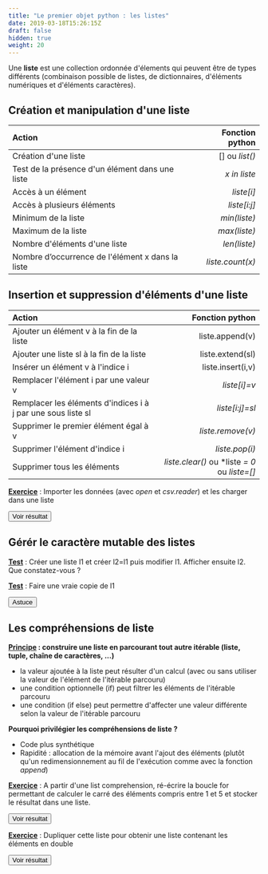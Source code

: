 ```yaml
---
title: "Le premier objet python : les listes"
date: 2019-03-18T15:26:15Z
draft: false
hidden: true
weight: 20
---
```


Une **liste** est une collection ordonnée d'élements qui peuvent être de types différents (combinaison possible de listes, de dictionnaires, d'éléments numériques et d'éléments caractères).

## Création et manipulation d'une liste

| Action | Fonction python |
|:---------------|------------------------:|
| Création d'une liste | [] ou *list()* |
| Test de la présence d'un élément dans une liste | *x in liste* |
| Accès à un élément | *liste[i]* |
| Accès à plusieurs éléments | *liste[i:j]* |
| Minimum de la liste | *min(liste)* |
| Maximum de la liste | *max(liste)* |
| Nombre d'éléments d'une liste | *len(liste)* |
| Nombre d’occurrence de l'élément x dans la liste | *liste.count(x)* |

## Insertion et suppression d'éléments d'une liste


| Action | Fonction python |
|:---------------|------------------------:|
| Ajouter un élément v à la fin de la liste | liste.append(v) |
| Ajouter une liste sl à la fin de la liste | liste.extend(sl) |
| Insérer un élément v à l'indice i | liste.insert(i,v) |
| Remplacer l'élément i par une valeur v | *liste[i]=v* |
| Remplacer les éléments d'indices i à j par une sous liste sl | *liste[i:j]=sl* |
| Supprimer le premier élément égal à v | *liste.remove(v)* |
| Supprimer l'élément d'indice i | *liste.pop(i)* |
| Supprimer tous les éléments | *liste.clear()* ou *liste *= 0* ou *liste=[]* |


<ins>**Exercice**</ins> : Importer les données (avec *open* et *csv.reader*) et les charger dans une liste


<script>
function myFunction() {
    var x = document.getElementById("myDIV");
    if (x.style.display === "none") {
        x.style.display = "block";
    } else {
        x.style.display = "none";
    }
}
</script>
 
<button onclick="myFunction()">Voir résultat</button>

<div id="myDIV" hidden>
<div></div>

``` python
import csv
liste=[]
with open('./data/commune2019.csv', 'r') as csvfile:
    file = csv.reader(csvfile, delimiter=',')
    for row in file:
    	liste.append(row)
```
</div>



## Gérér le caractère mutable des listes

<ins>**Test**</ins> : Créer une liste l1 et créer l2=l1 puis modifier l1. Afficher ensuite l2. Que constatez-vous ?



<ins>**Test**</ins> : Faire une vraie copie de l1

<script>
function astuceFunction() {
    var x = document.getElementById("astuce");
    if (x.style.display === "none") {
        x.style.display = "block";
    } else {
        x.style.display = "none";
    }
}
</script>
 
<button onclick="astuceFunction()">Astuce</button>
<div id="astuce" hidden>
<div></div>

**Fonction copy et deepcopy**

Le package *copy* contient deux fonctions *copy* et *deepcopy* pour réaliser des copies. Il est préférable d'utiliser *deepcopy* car la fonction *copy* peut réaliser une copie imparfaite dans le cas des listes de listes.
</div>


## Les compréhensions de liste

**<ins>Principe</ins> : construire une liste en parcourant tout autre itérable (liste, tuple, chaîne de caractères, ...)**

* la valeur ajoutée à la liste peut résulter d'un calcul (avec ou sans utiliser la valeur de l'élément de l'itérable parcouru)
* une condition optionnelle (if) peut filtrer les éléments de l'itérable parcouru
* une condition (if else) peut permettre d'affecter une valeur différente selon la valeur de l'itérable parcouru

**Pourquoi privilégier les compréhensions de liste ?**

* Code plus synthétique
* Rapidité : allocation de la mémoire avant l'ajout des éléments (plutôt qu'un redimensionnement au fil de l'exécution comme avec la fonction *append*)

<ins>**Exercice**</ins> : A partir d'une list comprehension, ré-écrire la boucle for permettant de calculer le carré des éléments compris entre 1 et 5 et stocker le résultat dans une liste.

<script>
function myFunction2() {
    var x = document.getElementById("myDIV2");
    if (x.style.display === "none") {
        x.style.display = "block";
    } else {
        x.style.display = "none";
    }
}
</script>
 
<button onclick="myFunction2()">Voir résultat</button>

<div id="myDIV2" hidden>
<div></div>

``` python
[i**2 for i in [1,2,3,4,5]]
```
</div>


<ins>**Exercice**</ins> : Dupliquer cette liste pour obtenir une liste contenant les éléments en double

<script>
function myFunction3() {
    var x = document.getElementById("myDIV3");
    if (x.style.display === "none") {
        x.style.display = "block";
    } else {
        x.style.display = "none";
    }
}
</script>
 
<button onclick="myFunction3()">Voir résultat</button>

<div id="myDIV3" hidden>
<div></div>

``` python
[i**2 for i in [1,2,3,4,5]]+[i**2 for i in [1,2,3,4,5]]
```
</div>





